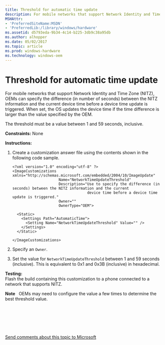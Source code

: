 ```yaml
---
title: Threshold for automatic time update
description: For mobile networks that support Network Identity and Time Zone (NITZ), OEMs can specify the difference (in number of seconds) between the NITZ information and the current device time before a device time update is triggered.
MSHAttr:
- 'PreferredSiteName:MSDN'
- 'PreferredLib:/library/windows/hardware'
ms.assetid: d5793eda-9b34-4c14-b225-3db9c38a95db
ms.author: alhopper
ms.date: 05/02/2017
ms.topic: article
ms.prod: windows-hardware
ms.technology: windows-oem
---
```


# Threshold for automatic time update


For mobile networks that support Network Identity and Time Zone (NITZ), OEMs can specify the difference (in number of seconds) between the NITZ information and the current device time before a device time update is triggered. When set, the OS updates the device time if the time difference is larger than the value specified by the OEM.

The threshold must be a value between 1 and 59 seconds, inclusive.

<a href="" id="constraints---none"></a>**Constraints:** None  

<a href="" id="instructions-"></a>**Instructions:**  
1.  Create a customization answer file using the contents shown in the following code sample.

    ``` syntax
    <?xml version="1.0" encoding="utf-8" ?>  
    <ImageCustomizations xmlns="http://schemas.microsoft.com/embedded/2004/10/ImageUpdate"  
                         Name="NetworkTimeUpdateThreshold"  
                         Description="Use to specify the difference (in seconds) between the NITZ information and the current 
                                      device time before a device time update is triggered."  
                         Owner=""  
                         OwnerType="OEM"> 

      <Static>  
        <Settings Path="AutomaticTime">  
          <Setting Name="NetworkTimeUpdateThreshold" Value="" />   
        </Settings>  
      </Static>

    </ImageCustomizations>
    ```

2.  Specify an `Owner`.

3.  Set the value for `NetworkTimeUpdateThreshold` between 1 and 59 seconds (inclusive). This is equivalent to 0x1 and 0x3B (inclusive) in hexadecimal.

<a href="" id="testing-"></a>**Testing:**  
Flash the build containing this customization to a phone connected to a network that supports NITZ.

**Note**  
OEMs may need to configure the value a few times to determine the best threshold value.

 

 

 

[Send comments about this topic to Microsoft](mailto:wsddocfb@microsoft.com?subject=Documentation%20feedback%20%5Bp_phCustomization\p_phCustomization%5D:%20Threshold%20for%20automatic%20time%20update%20%20RELEASE:%20%289/7/2016%29&body=%0A%0APRIVACY%20STATEMENT%0A%0AWe%20use%20your%20feedback%20to%20improve%20the%20documentation.%20We%20don't%20use%20your%20email%20address%20for%20any%20other%20purpose,%20and%20we'll%20remove%20your%20email%20address%20from%20our%20system%20after%20the%20issue%20that%20you're%20reporting%20is%20fixed.%20While%20we're%20working%20to%20fix%20this%20issue,%20we%20might%20send%20you%20an%20email%20message%20to%20ask%20for%20more%20info.%20Later,%20we%20might%20also%20send%20you%20an%20email%20message%20to%20let%20you%20know%20that%20we've%20addressed%20your%20feedback.%0A%0AFor%20more%20info%20about%20Microsoft's%20privacy%20policy,%20see%20http://privacy.microsoft.com/default.aspx. "Send comments about this topic to Microsoft")




